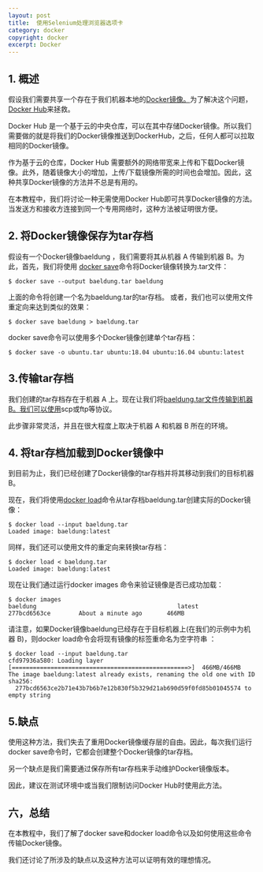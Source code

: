 ```yaml
---
layout: post
title:  使用Selenium处理浏览器选项卡
category: docker
copyright: docker
excerpt: Docker
---
```


## 1. 概述

假设我们需要共享一个存在于我们机器本地的[Docker镜像。](https://www.baeldung.com/ops/docker-guide)为了解决这个问题，[Docker Hub](https://hub.docker.com/)来拯救。

Docker Hub 是一个基于云的中央仓库，可以在其中存储Docker镜像。所以我们需要做的就是将我们的Docker镜像推送到DockerHub，之后，任何人都可以拉取相同的Docker镜像。

作为基于云的仓库，Docker Hub 需要额外的网络带宽来上传和下载Docker镜像。此外，随着镜像大小的增加，上传/下载镜像所需的时间也会增加。因此，这种共享Docker镜像的方法并不总是有用的。

在本教程中，我们将讨论一种无需使用Docker Hub即可共享Docker镜像的方法。当发送方和接收方连接到同一个专用网络时，这种方法被证明很方便。

## 2. 将Docker镜像保存为tar存档

假设有一个Docker镜像baeldung ，我们需要将其从机器 A 传输到机器 B。为此，首先，我们将使用 [docker save](https://docs.docker.com/engine/reference/commandline/save/)命令将Docker镜像转换为.tar文件：

```shell
$ docker save --output baeldung.tar baeldung
```

上面的命令将创建一个名为baeldung.tar的tar存档。 或者，我们也可以使用文件重定向来达到类似的效果：

```shell
$ docker save baeldung > baeldung.tar
```

docker save命令可以使用多个Docker镜像创建单个tar存档：

```shell
$ docker save -o ubuntu.tar ubuntu:18.04 ubuntu:16.04 ubuntu:latest
```

## 3.传输tar存档

我们创建的tar存档存在于机器 A 上。现在让我们将[baeldung.tar](https://www.baeldung.com/linux/transfer-files-ssh)[文件](https://www.baeldung.com/linux/transfer-files-ssh)[传输到机器 B。我们可以使用](https://www.baeldung.com/linux/transfer-files-ssh)scp或ftp等协议。

此步骤非常灵活，并且在很大程度上取决于机器 A 和机器 B 所在的环境。

## 4. 将tar存档加载到Docker镜像中

到目前为止，我们已经创建了Docker镜像的tar存档并将其移动到我们的目标机器 B。

现在，我们将使用[docker load](https://docs.docker.com/engine/reference/commandline/load/)命令从tar存档baeldung.tar创建实际的Docker镜像：

```shell
$ docker load --input baeldung.tar 
Loaded image: baeldung:latest
```

同样，我们还可以使用文件的重定向来转换tar存档：

```shell
$ docker load < baeldung.tar
Loaded image: baeldung:latest
```

现在让我们通过运行docker images 命令来验证镜像是否已成功加载：

```shell
$ docker images
baeldung                                        latest                            277bcd6563ce        About a minute ago       466MB
```

请注意，如果Docker镜像baeldung已经存在于目标机器上(在我们的示例中为机器 B)，则docker load命令会将现有镜像的标签重命名为空字符串 <none>：

```shell
$ docker load --input baeldung.tar 
cfd97936a580: Loading layer [==================================================>]  466MB/466MB
The image baeldung:latest already exists, renaming the old one with ID sha256:
  277bcd6563ce2b71e43b7b6b7e12b830f5b329d21ab690d59f0fd85b01045574 to empty string
```

## 5.缺点

使用这种方法，我们失去了重用Docker镜像缓存层的自由。因此，每次我们运行docker save命令时，它都会创建整个Docker镜像的tar存档。

另一个缺点是我们需要通过保存所有tar存档来手动维护Docker镜像版本。

因此，建议在测试环境中或当我们限制访问Docker Hub时使用此方法。

## 六，总结

在本教程中，我们了解了docker save和docker load命令以及如何使用这些命令传输Docker镜像。

我们还讨论了所涉及的缺点以及这种方法可以证明有效的理想情况。
